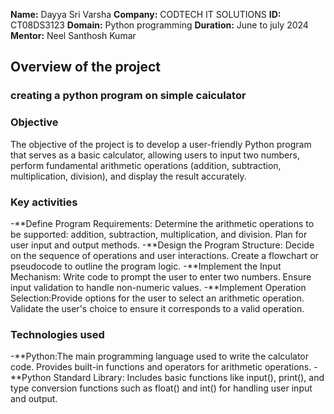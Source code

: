 **Name:** Dayya Sri Varsha
**Company:** CODTECH IT SOLUTIONS
**ID:** CT08DS3123
**Domain:** Python programming
**Duration:** June to july 2024
**Mentor:** Neel Santhosh Kumar


## Overview of the project

### creating a python program on simple caiculator

### Objective
The objective of the project is to develop a user-friendly Python program that serves as a basic calculator, allowing users to input two numbers, perform fundamental arithmetic operations (addition, subtraction, multiplication, division), and display the result accurately.

### Key activities
-**Define Program Requirements: Determine the arithmetic operations to be supported: addition, subtraction, multiplication, and division. Plan for user input and output methods.
-**Design the Program Structure: Decide on the sequence of operations and user interactions. Create a flowchart or pseudocode to outline the program logic.
-**Implement the Input Mechanism: Write code to prompt the user to enter two numbers. Ensure input validation to handle non-numeric values. 
-**Implement Operation Selection:Provide options for the user to select an arithmetic operation. Validate the user's choice to ensure it corresponds to a valid operation.

### Technologies used
-**Python:The main programming language used to write the calculator code. Provides built-in functions and operators for arithmetic operations.
-**Python Standard Library: Includes basic functions like input(), print(), and type conversion functions such as float() and int() for handling user input and output.



